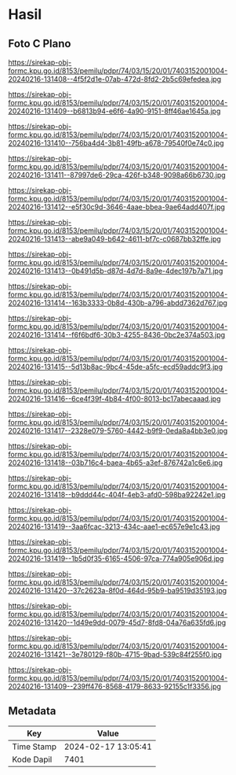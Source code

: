 # Hasil

## Foto C Plano

https://sirekap-obj-formc.kpu.go.id/8153/pemilu/pdpr/74/03/15/20/01/7403152001004-20240216-131408--4f5f2d1e-07ab-472d-8fd2-2b5c69efedea.jpg

https://sirekap-obj-formc.kpu.go.id/8153/pemilu/pdpr/74/03/15/20/01/7403152001004-20240216-131409--b6813b94-e6f6-4a90-9151-8ff46ae1645a.jpg

https://sirekap-obj-formc.kpu.go.id/8153/pemilu/pdpr/74/03/15/20/01/7403152001004-20240216-131410--756ba4d4-3b81-49fb-a678-79540f0e74c0.jpg

https://sirekap-obj-formc.kpu.go.id/8153/pemilu/pdpr/74/03/15/20/01/7403152001004-20240216-131411--87997de6-29ca-426f-b348-9098a66b6730.jpg

https://sirekap-obj-formc.kpu.go.id/8153/pemilu/pdpr/74/03/15/20/01/7403152001004-20240216-131412--e5f30c9d-3646-4aae-bbea-9ae64add407f.jpg

https://sirekap-obj-formc.kpu.go.id/8153/pemilu/pdpr/74/03/15/20/01/7403152001004-20240216-131413--abe9a049-b642-4611-bf7c-c0687bb32ffe.jpg

https://sirekap-obj-formc.kpu.go.id/8153/pemilu/pdpr/74/03/15/20/01/7403152001004-20240216-131413--0b491d5b-d87d-4d7d-8a9e-4dec197b7a71.jpg

https://sirekap-obj-formc.kpu.go.id/8153/pemilu/pdpr/74/03/15/20/01/7403152001004-20240216-131414--163b3333-0b8d-430b-a796-abdd7362d767.jpg

https://sirekap-obj-formc.kpu.go.id/8153/pemilu/pdpr/74/03/15/20/01/7403152001004-20240216-131414--f6f6bdf6-30b3-4255-8436-0bc2e374a503.jpg

https://sirekap-obj-formc.kpu.go.id/8153/pemilu/pdpr/74/03/15/20/01/7403152001004-20240216-131415--5d13b8ac-9bc4-45de-a5fc-ecd59addc9f3.jpg

https://sirekap-obj-formc.kpu.go.id/8153/pemilu/pdpr/74/03/15/20/01/7403152001004-20240216-131416--6ce4f39f-4b84-4f00-8013-bc17abecaaad.jpg

https://sirekap-obj-formc.kpu.go.id/8153/pemilu/pdpr/74/03/15/20/01/7403152001004-20240216-131417--2328e079-5760-4442-b9f9-0eda8a4bb3e0.jpg

https://sirekap-obj-formc.kpu.go.id/8153/pemilu/pdpr/74/03/15/20/01/7403152001004-20240216-131418--03b716c4-baea-4b65-a3ef-876742a1c6e6.jpg

https://sirekap-obj-formc.kpu.go.id/8153/pemilu/pdpr/74/03/15/20/01/7403152001004-20240216-131418--b9ddd44c-404f-4eb3-afd0-598ba92242e1.jpg

https://sirekap-obj-formc.kpu.go.id/8153/pemilu/pdpr/74/03/15/20/01/7403152001004-20240216-131419--3aa6fcac-3213-434c-aae1-ec657e9e1c43.jpg

https://sirekap-obj-formc.kpu.go.id/8153/pemilu/pdpr/74/03/15/20/01/7403152001004-20240216-131419--1b5d0f35-6165-4506-97ca-774a905e906d.jpg

https://sirekap-obj-formc.kpu.go.id/8153/pemilu/pdpr/74/03/15/20/01/7403152001004-20240216-131420--37c2623a-8f0d-464d-95b9-ba9519d35193.jpg

https://sirekap-obj-formc.kpu.go.id/8153/pemilu/pdpr/74/03/15/20/01/7403152001004-20240216-131420--1d49e9dd-0079-45d7-8fd8-04a76a635fd6.jpg

https://sirekap-obj-formc.kpu.go.id/8153/pemilu/pdpr/74/03/15/20/01/7403152001004-20240216-131421--3e780129-f80b-4715-9bad-539c84f255f0.jpg

https://sirekap-obj-formc.kpu.go.id/8153/pemilu/pdpr/74/03/15/20/01/7403152001004-20240216-131409--239ff476-8568-4179-8633-92155c1f3356.jpg


## Metadata

| Key        | Value               |
| ---------- | ------------------- |
| Time Stamp | 2024-02-17 13:05:41 |
| Kode Dapil | 7401                |



